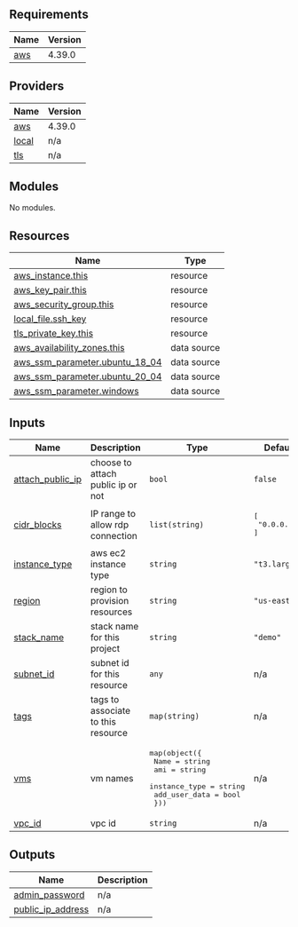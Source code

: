 <!-- BEGIN_TF_DOCS -->
## Requirements

| Name | Version |
|------|---------|
| <a name="requirement_aws"></a> [aws](#requirement\_aws) | 4.39.0 |

## Providers

| Name | Version |
|------|---------|
| <a name="provider_aws"></a> [aws](#provider\_aws) | 4.39.0 |
| <a name="provider_local"></a> [local](#provider\_local) | n/a |
| <a name="provider_tls"></a> [tls](#provider\_tls) | n/a |

## Modules

No modules.

## Resources

| Name | Type |
|------|------|
| [aws_instance.this](https://registry.terraform.io/providers/hashicorp/aws/4.39.0/docs/resources/instance) | resource |
| [aws_key_pair.this](https://registry.terraform.io/providers/hashicorp/aws/4.39.0/docs/resources/key_pair) | resource |
| [aws_security_group.this](https://registry.terraform.io/providers/hashicorp/aws/4.39.0/docs/resources/security_group) | resource |
| [local_file.ssh_key](https://registry.terraform.io/providers/hashicorp/local/latest/docs/resources/file) | resource |
| [tls_private_key.this](https://registry.terraform.io/providers/hashicorp/tls/latest/docs/resources/private_key) | resource |
| [aws_availability_zones.this](https://registry.terraform.io/providers/hashicorp/aws/4.39.0/docs/data-sources/availability_zones) | data source |
| [aws_ssm_parameter.ubuntu_18_04](https://registry.terraform.io/providers/hashicorp/aws/4.39.0/docs/data-sources/ssm_parameter) | data source |
| [aws_ssm_parameter.ubuntu_20_04](https://registry.terraform.io/providers/hashicorp/aws/4.39.0/docs/data-sources/ssm_parameter) | data source |
| [aws_ssm_parameter.windows](https://registry.terraform.io/providers/hashicorp/aws/4.39.0/docs/data-sources/ssm_parameter) | data source |

## Inputs

| Name | Description | Type | Default | Required |
|------|-------------|------|---------|:--------:|
| <a name="input_attach_public_ip"></a> [attach\_public\_ip](#input\_attach\_public\_ip) | choose to attach public ip or not | `bool` | `false` | no |
| <a name="input_cidr_blocks"></a> [cidr\_blocks](#input\_cidr\_blocks) | IP range to allow rdp connection | `list(string)` | <pre>[<br>  "0.0.0.0/0"<br>]</pre> | no |
| <a name="input_instance_type"></a> [instance\_type](#input\_instance\_type) | aws ec2 instance type | `string` | `"t3.large"` | no |
| <a name="input_region"></a> [region](#input\_region) | region to provision resources | `string` | `"us-east-1"` | no |
| <a name="input_stack_name"></a> [stack\_name](#input\_stack\_name) | stack name for this project | `string` | `"demo"` | no |
| <a name="input_subnet_id"></a> [subnet\_id](#input\_subnet\_id) | subnet id for this resource | `any` | n/a | yes |
| <a name="input_tags"></a> [tags](#input\_tags) | tags to associate to this resource | `map(string)` | n/a | yes |
| <a name="input_vms"></a> [vms](#input\_vms) | vm names | <pre>map(object({<br>    Name = string<br>    ami = string<br>    instance_type = string<br>    add_user_data = bool<br>  }))</pre> | n/a | yes |
| <a name="input_vpc_id"></a> [vpc\_id](#input\_vpc\_id) | vpc id | `string` | n/a | yes |

## Outputs

| Name | Description |
|------|-------------|
| <a name="output_admin_password"></a> [admin\_password](#output\_admin\_password) | n/a |
| <a name="output_public_ip_address"></a> [public\_ip\_address](#output\_public\_ip\_address) | n/a |
<!-- END_TF_DOCS -->